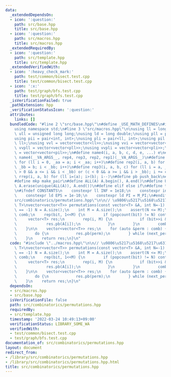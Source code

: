 ```yaml
---
data:
  _extendedDependsOn:
  - icon: ':question:'
    path: src/base.hpp
    title: src/base.hpp
  - icon: ':question:'
    path: src/macros.hpp
    title: src/macros.hpp
  _extendedRequiredBy:
  - icon: ':question:'
    path: src/template.hpp
    title: src/template.hpp
  _extendedVerifiedWith:
  - icon: ':heavy_check_mark:'
    path: test/common/bisect.test.cpp
    title: test/common/bisect.test.cpp
  - icon: ':x:'
    path: test/graph/bfs.test.cpp
    title: test/graph/bfs.test.cpp
  _isVerificationFailed: true
  _pathExtension: hpp
  _verificationStatusIcon: ':question:'
  attributes:
    links: []
  bundledCode: "#line 2 \"src/base.hpp\"\n#define _USE_MATH_DEFINES\n#include <bits/stdc++.h>\n\
    using namespace std;\n#line 3 \"src/macros.hpp\"\n\nusing ll = long long;\nusing\
    \ ull = unsigned long long;\nusing ld = long double;\nusing pll = pair<ll, ll>;\n\
    using pii = pair<int, int>;\nusing pli = pair<ll, int>;\nusing pil = pair<int,\
    \ ll>;\nusing vvl = vector<vector<ll>>;\nusing vvi = vector<vector<int>>;\nusing\
    \ vvpll = vector<vector<pll>>;\nusing vvpli = vector<vector<pli>>;\nusing vvpil\
    \ = vector<vector<pil>>;\n#define name4(i, a, b, c, d, e, ...) e\n#define rep(...)\
    \ name4(__VA_ARGS__, rep4, rep3, rep2, rep1)(__VA_ARGS__)\n#define rep1(i, a)\
    \ for (ll i = 0, _aa = a; i < _aa; i++)\n#define rep2(i, a, b) for (ll i = a,\
    \ _bb = b; i < _bb; i++)\n#define rep3(i, a, b, c) for (ll i = a, _bb = b; (c\
    \ > 0 && a <= i && i < _bb) or (c < 0 && a >= i && i > _bb); i += c)\n#define\
    \ rrep(i, a, b) for (ll i=(a); i>(b); i--)\n#define pb push_back\n#define eb emplace_back\n\
    #define mkp make_pair\n#define ALL(A) A.begin(), A.end()\n#define UNIQUE(A) sort(ALL(A)),\
    \ A.erase(unique(ALL(A)), A.end())\n#define elif else if\n#define tostr to_string\n\
    \n#ifndef CONSTANTS\n    constexpr ll INF = 1e18;\n    constexpr int MOD = 1000000007;\n\
    \    constexpr ld EPS = 1e-10;\n    constexpr ld PI = M_PI;\n#endif\n#line 2 \"\
    src/combinatorics/permutations.hpp\"\n\n// \u9806\u5217\u5168\u5217\u6319\ntemplate<typename\
    \ T>\nvector<vector<T>> permutations(const vector<T> &A, int N=-1) {\n    if (N\
    \ == -1) N = A.size();\n    int M = A.size();\n    assert(N <= M);\n    vector<vector<T>>\
    \ comb;\n    rep(bit, 1<<M) {\n        if (popcount(bit) != N) continue;\n   \
    \     vector<T> res;\n        rep(i, M) {\n            if (bit>>i & 1) {\n   \
    \             res.pb(A[i]);\n            }\n        }\n        comb.pb(res);\n\
    \    }\n\n    vector<vector<T>> res;\n    for (auto &perm : comb) {\n        sort(ALL(perm));\n\
    \        do {\n            res.pb(perm);\n        } while (next_permutation(ALL(perm)));\n\
    \    }\n    return res;\n}\n"
  code: "#include \"../macros.hpp\"\n\n// \u9806\u5217\u5168\u5217\u6319\ntemplate<typename\
    \ T>\nvector<vector<T>> permutations(const vector<T> &A, int N=-1) {\n    if (N\
    \ == -1) N = A.size();\n    int M = A.size();\n    assert(N <= M);\n    vector<vector<T>>\
    \ comb;\n    rep(bit, 1<<M) {\n        if (popcount(bit) != N) continue;\n   \
    \     vector<T> res;\n        rep(i, M) {\n            if (bit>>i & 1) {\n   \
    \             res.pb(A[i]);\n            }\n        }\n        comb.pb(res);\n\
    \    }\n\n    vector<vector<T>> res;\n    for (auto &perm : comb) {\n        sort(ALL(perm));\n\
    \        do {\n            res.pb(perm);\n        } while (next_permutation(ALL(perm)));\n\
    \    }\n    return res;\n}\n"
  dependsOn:
  - src/macros.hpp
  - src/base.hpp
  isVerificationFile: false
  path: src/combinatorics/permutations.hpp
  requiredBy:
  - src/template.hpp
  timestamp: '2022-03-24 10:49:13+09:00'
  verificationStatus: LIBRARY_SOME_WA
  verifiedWith:
  - test/common/bisect.test.cpp
  - test/graph/bfs.test.cpp
documentation_of: src/combinatorics/permutations.hpp
layout: document
redirect_from:
- /library/src/combinatorics/permutations.hpp
- /library/src/combinatorics/permutations.hpp.html
title: src/combinatorics/permutations.hpp
---
```


